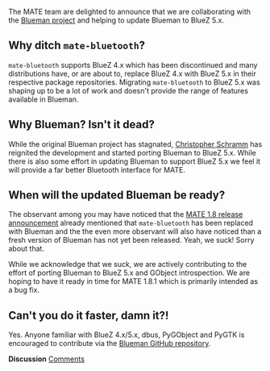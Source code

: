 <!-- 
.. link: 
.. description: MATE Desktop collaborates with Blueman
.. tags: Bluman,BlueZ,Bluetooth,draft
.. date: 2014/03/11 21:45:00
.. title: MATE Desktop collaborates with Blueman
.. slug: 2014-03-11-mate-desktop-collaborates-with-blueman
.. author: Martin Wimpress
-->

The MATE team are delighted to announce that we are collaborating with the
[Blueman project](https://github.com/blueman-project/blueman) and helping to
update Blueman to BlueZ 5.x.

## Why ditch `mate-bluetooth`?

`mate-bluetooth` supports BlueZ 4.x which has been discontinued and many
distributions have, or are about to, replace BlueZ 4.x with BlueZ 5.x in their
respective package repositories. Migrating `mate-bluetooth` to BlueZ 5.x was
shaping up to be a lot of work and doesn't provide the range of features
available in Blueman.

## Why Blueman? Isn't it dead?

While the original Blueman project has stagnated, [Christopher Schramm](https://github.com/cschramm)
has reignited the development and started porting Blueman to BlueZ 5.x. While
there is also some effort in updating Blueman to support BlueZ 5.x we feel it
will provide a far better Bluetooth interface for MATE.

## When will the updated Blueman be ready?

The observant among you may have noticed that the [MATE 1.8 release announcement](/blog/20140304-mate-1-8-released/)
already mentioned that `mate-bluetooth` has been replaced with Blueman and the 
the even more observant will also have noticed than a fresh version of Blueman
has not yet been released. Yeah, we suck! Sorry about that.

While we acknowledge that we suck, we are actively contributing to the effort of
porting Blueman to BlueZ 5.x and GObject introspection. We are hoping to have it
ready in time for MATE 1.8.1 which is primarily intended as a bug fix.

## Can't you do it faster, damn it?!

Yes. Anyone familiar with BlueZ 4.x/5.x, dbus, PyGObject and PyGTK is encouraged
to contribute via the [Blueman GitHub repository](https://github.com/blueman-project/blueman).

<div class="alert alert-success">
<strong>Discussion</strong> <a href="http://forums.mate-desktop.org/viewtopic.php?f=20&t=XXXX" class="alert-link">Comments</a>
</div>
